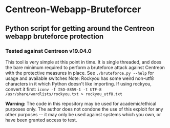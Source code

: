 # Centreon-Webapp-Bruteforcer
## Python script for getting around the Centreon webapp bruteforce protection 
### Tested against Centreon v19.04.0

This tool is very simple at this point in time. It is single threaded, and does the bare minimum required to perform a bruteforce attack against Centreon with the protective measures in place.
See `./bruteforce.py --help` for usage and available switches
Note: Rockyou has some weird non-utf8 characters in it which Python doesn't like importing. If using rockyou, convert it first:
```iconv -f ISO-8859-1 -t UTF-8 /usr/share/wordlists/rockyou.txt > rockyou_utf8.txt```

**Warning:** The code in this repository may be used for academic/ethical purposes only. The author does not condone the use of this exploit for any other purposes -- it may only be used against systems which you own, or have been granted access to test.
